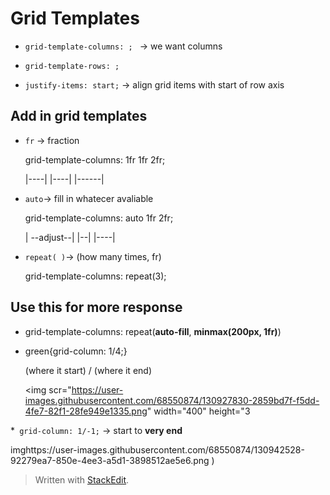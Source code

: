
# Grid Templates
* ``grid-template-columns: ; `` → we want columns
* ``grid-template-rows: ;``

* ``justify-items: start;``  → align grid items with start of row axis

## Add in grid templates
* ``fr`` → fraction <p>
	grid-template-columns: 1fr 1fr 2fr; <p>
	|----| |----| |------|
	
* ``auto``→ fill in whatecer avaliable <p>
	grid-template-columns: auto 1fr 2fr; <p>
	| --adjust--| |--| |----|

* ``repeat( )``→ (how many times, fr) <p>
grid-template-columns: repeat(3);
	
## Use this for more response
* grid-template-columns: repeat(**auto-fill**, **minmax(200px, 1fr)**)  

* green{grid-column: 1/4;} <p>
	(where it start) / (where it end)
	<p>

    <img scr="https://user-images.githubusercontent.com/68550874/130927830-2859bd7f-f5dd-4fe7-82f1-28fe949e1335.png" width="400" height="3		


*`` grid-column: 1/-1;`` → start to **very end**
		
imghttps://user-images.githubusercontent.com/68550874/130942528-92279ea7-850e-4ee3-a5d1-3898512ae5e6.png )


> Written with [StackEdit](https://stackedit.io/).
<!--stackedit_data:
eyJoaXN0b3J5IjpbNzk1ODg0ODg3LDIwNDE3ODIwOTcsLTI4NT
Y4NzExMiwzMzU4MDg1OTcsNDg2MTg4NTMwLC0zOTc0MzMzMzMs
LTE2NzMwMDc5MTcsNTU0NDM4NjkzLC00NzM1MzI2MTksMTA5Nz
U2NzkwMiwtODU3NDgxMzQwXX0=
-->